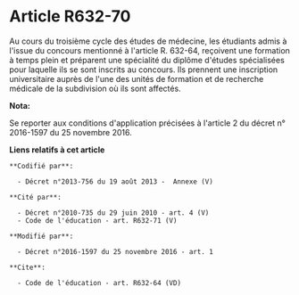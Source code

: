 # Article R632-70

Au cours du troisième cycle des études de médecine, les étudiants admis à l'issue du concours mentionné à l'article R.
632-64, reçoivent une formation à temps plein et préparent une spécialité du diplôme d'études spécialisées pour laquelle ils
se sont inscrits au concours. Ils prennent une inscription universitaire auprès de l'une des unités de formation et de
recherche médicale de la subdivision où ils sont affectés.

**Nota:**

Se reporter aux conditions d'application précisées à l'article 2 du décret n° 2016-1597 du 25 novembre 2016.

**Liens relatifs à cet article**

	**Codifié par**:

	  - Décret n°2013-756 du 19 août 2013 -  Annexe (V)

	**Cité par**:

	  - Décret n°2010-735 du 29 juin 2010 - art. 4 (V)
	  - Code de l'éducation - art. R632-71 (V)

	**Modifié par**:

	  - Décret n°2016-1597 du 25 novembre 2016 - art. 1

	**Cite**:

	  - Code de l'éducation - art. R632-64 (VD)
